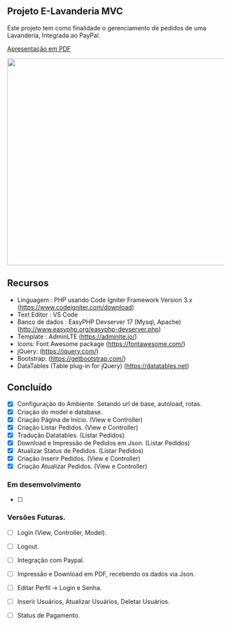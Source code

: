 ## Projeto E-Lavanderia MVC
Este projeto tem como finalidade o gerenciamento de pedidos de uma Lavanderia, Integrada ao PayPal.

[Apresentação em PDF](../master/src/outros/manual.pdf)

 <img width="960" height="480" src="../master/src/imagens/1.PNG">

## Recursos
 * Linguagem : PHP usando Code Igniter Framework Version 3.x (https://www.codeigniter.com/download)
 * Text Editor : VS Code
 * Banco de dados : EasyPHP Devserver 17 (Mysql, Apache) (http://www.easyphp.org/easyphp-devserver.php)
 * Template : AdminLTE (https://adminlte.io/)
 * Icons: Font Awesome package (https://fontawesome.com/) 
 * jQuery: (https://jquery.com/)
 * Bootstrap: (https://getbootstrap.com/)
 * DataTables (Table plug-in for jQuery) (https://datatables.net)

## Concluído
 * [x] Configuração do Ambiente. Setando url de base, autoload, rotas.
 * [x] Criação do model e database.
 * [x] Criação Página de Início. (View e Controller)
 * [x] Criação Listar Pedidos. (View e Controller)
 * [x] Tradução Datatables. (Listar Pedidos)
 * [x] Download e Impressão de Pedidos em Json. (Listar Pedidos)
 * [x] Atualizar Status de Pedidos. (Listar Pedidos)
 * [x] Criação Inserir Pedidos. (View e Controller)
 * [x] Criação Atualizar Pedidos. (View e Controller)

 ### Em desemvolvimento
 * [ ]
	
 ### Versões Futuras.
 * [ ] Login (View, Controller, Model).
 * [ ] Logout.
 * [ ] Integração com Paypal.
 * [ ] Impressão e Download em PDF, recebendo os dados via Json.
 * [ ] Editar Perfil -> Login e Senha.
 * [ ] Inserir Usuários, Atualizar Usuários, Deletar Usuários.
 * [ ] Status de Pagamento.
 
 
